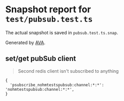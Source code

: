 # Snapshot report for `test/pubsub.test.ts`

The actual snapshot is saved in `pubsub.test.ts.snap`.

Generated by [AVA](https://ava.li).

## set/get pubSub client

> Second redis client isn't subscribed to anything

    {
      'psubscribe_nohmtestspubsub:channel:*:*': 'nohmtestspubsub:channel:*:*',
    }
